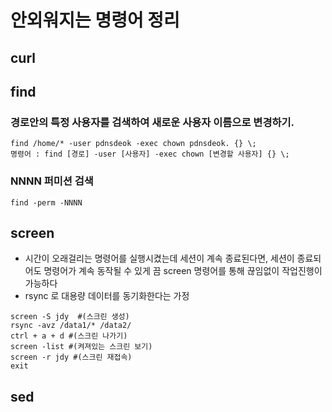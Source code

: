 # 안외워지는 명령어 정리
## curl

## find
### 경로안의 특정 사용자를 검색하여 새로운 사용자 이름으로 변경하기.
```
find /home/* -user pdnsdeok -exec chown pdnsdeok. {} \;
명령어 : find [경로] -user [사용자] -exec chown [변경할 사용자] {} \;
```
### NNNN 퍼미션 검색
```
find -perm -NNNN
```

## screen
* 시간이 오래걸리는 명령어를 실행시켰는데 세션이 계속 종료된다면, 세션이 종료되어도 명령어가 계속 동작될 수 있게 끔 screen 명령어를 통해 끊임없이 작업진행이 가능하다
* rsync 로 대용량 데이터를 동기화한다는 가정
```
screen -S jdy  #(스크린 생성)
rsync -avz /data1/* /data2/
ctrl + a + d #(스크린 나가기)
screen -list #(켜져있는 스크린 보기)
screen -r jdy #(스크린 재접속)
exit
```

## sed
